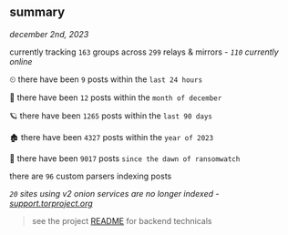 
## summary
_december 2nd, 2023_

currently tracking `163` groups across `299` relays & mirrors - _`110` currently online_

⏲ there have been `9` posts within the `last 24 hours`

🦈 there have been `12` posts within the `month of december`

🪐 there have been `1265` posts within the `last 90 days`

🏚 there have been `4327` posts within the `year of 2023`

🦕 there have been `9017` posts `since the dawn of ransomwatch`

there are `96` custom parsers indexing posts

_`20` sites using v2 onion services are no longer indexed - [support.torproject.org](https://support.torproject.org/onionservices/v2-deprecation/)_

> see the project [README](https://github.com/joshhighet/ransomwatch#ransomwatch--) for backend technicals
